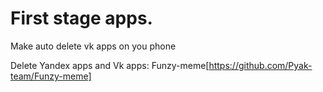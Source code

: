 # First stage apps.

Make auto delete vk apps on you phone

Delete Yandex apps and Vk apps: Funzy-meme[https://github.com/Pyak-team/Funzy-meme]
